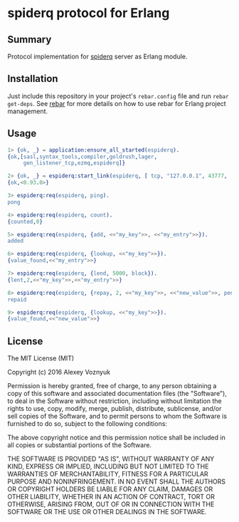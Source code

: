 # spiderq protocol for Erlang

## Summary

Protocol implementation for [spiderq](https://github.com/swizard0/spiderq) server as Erlang module.

## Installation

Just include this repository in your project's `rebar.config` file and run `rebar get-deps`. See [rebar](https://github.com/rebar/rebar) for more details on how to use rebar for Erlang project management.

## Usage

```erlang
1> {ok, _} = application:ensure_all_started(espiderq).
{ok,[sasl,syntax_tools,compiler,goldrush,lager,
     gen_listener_tcp,ezmq,espiderq]}

2> {ok, _} = espiderq:start_link(espiderq, [ tcp, "127.0.0.1", 43777, [] ]).
{ok,<0.93.0>}

3> espiderq:req(espiderq, ping).
pong

4> espiderq:req(espiderq, count).
{counted,0}

5> espiderq:req(espiderq, {add, <<"my_key">>, <<"my_entry">>}).
added

6> espiderq:req(espiderq, {lookup, <<"my_key">>}).
{value_found,<<"my_entry">>}

7> espiderq:req(espiderq, {lend, 5000, block}).
{lent,2,<<"my_key">>,<<"my_entry">>}

8> espiderq:req(espiderq, {repay, 2, <<"my_key">>, <<"new_value">>, penalty}).
repaid

9> espiderq:req(espiderq, {lookup, <<"my_key">>}).
{value_found,<<"new_value">>}
```

## License

The MIT License (MIT)

Copyright (c) 2016 Alexey Voznyuk

Permission is hereby granted, free of charge, to any person obtaining a copy of this software and associated documentation files (the "Software"), to deal in the Software without restriction, including without limitation the rights to use, copy, modify, merge, publish, distribute, sublicense, and/or sell copies of the Software, and to permit persons to whom the Software is furnished to do so, subject to the following conditions:

The above copyright notice and this permission notice shall be included in all copies or substantial portions of the Software.

THE SOFTWARE IS PROVIDED "AS IS", WITHOUT WARRANTY OF ANY KIND, EXPRESS OR IMPLIED, INCLUDING BUT NOT LIMITED TO THE WARRANTIES OF MERCHANTABILITY, FITNESS FOR A PARTICULAR PURPOSE AND NONINFRINGEMENT. IN NO EVENT SHALL THE AUTHORS OR COPYRIGHT HOLDERS BE LIABLE FOR ANY CLAIM, DAMAGES OR OTHER LIABILITY, WHETHER IN AN ACTION OF CONTRACT, TORT OR OTHERWISE, ARISING FROM, OUT OF OR IN CONNECTION WITH THE SOFTWARE OR THE USE OR OTHER DEALINGS IN THE SOFTWARE.